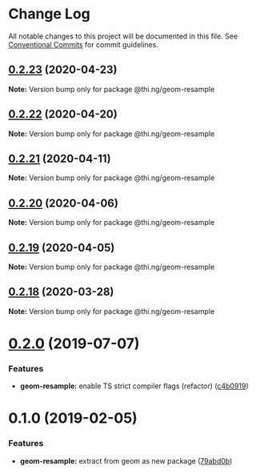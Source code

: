 # Change Log

All notable changes to this project will be documented in this file.
See [Conventional Commits](https://conventionalcommits.org) for commit guidelines.

## [0.2.23](https://github.com/thi-ng/umbrella/compare/@thi.ng/geom-resample@0.2.22...@thi.ng/geom-resample@0.2.23) (2020-04-23)

**Note:** Version bump only for package @thi.ng/geom-resample





## [0.2.22](https://github.com/thi-ng/umbrella/compare/@thi.ng/geom-resample@0.2.21...@thi.ng/geom-resample@0.2.22) (2020-04-20)

**Note:** Version bump only for package @thi.ng/geom-resample





## [0.2.21](https://github.com/thi-ng/umbrella/compare/@thi.ng/geom-resample@0.2.20...@thi.ng/geom-resample@0.2.21) (2020-04-11)

**Note:** Version bump only for package @thi.ng/geom-resample





## [0.2.20](https://github.com/thi-ng/umbrella/compare/@thi.ng/geom-resample@0.2.19...@thi.ng/geom-resample@0.2.20) (2020-04-06)

**Note:** Version bump only for package @thi.ng/geom-resample





## [0.2.19](https://github.com/thi-ng/umbrella/compare/@thi.ng/geom-resample@0.2.18...@thi.ng/geom-resample@0.2.19) (2020-04-05)

**Note:** Version bump only for package @thi.ng/geom-resample





## [0.2.18](https://github.com/thi-ng/umbrella/compare/@thi.ng/geom-resample@0.2.17...@thi.ng/geom-resample@0.2.18) (2020-03-28)

**Note:** Version bump only for package @thi.ng/geom-resample





# [0.2.0](https://github.com/thi-ng/umbrella/compare/@thi.ng/geom-resample@0.1.17...@thi.ng/geom-resample@0.2.0) (2019-07-07)

### Features

* **geom-resample:** enable TS strict compiler flags (refactor) ([c4b0919](https://github.com/thi-ng/umbrella/commit/c4b0919))

# 0.1.0 (2019-02-05)

### Features

* **geom-resample:** extract from geom as new package ([79abd0b](https://github.com/thi-ng/umbrella/commit/79abd0b))
